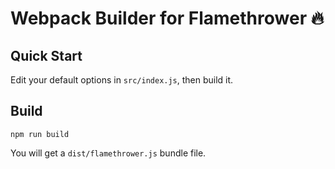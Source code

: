 # Webpack Builder for Flamethrower 🔥

## Quick Start

Edit your default options in `src/index.js`, then build it.

## Build

```
npm run build
```

You will get a `dist/flamethrower.js` bundle file.
